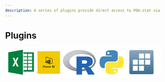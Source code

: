 ```yaml
---
description: A series of plugins provide direct access to PDH.stat via its API
---
```


# Plugins

![](../../.gitbook/assets/image%20%2812%29.png)

## 

